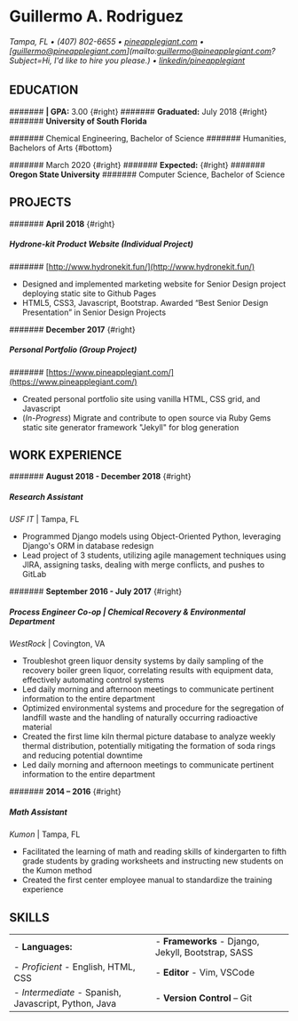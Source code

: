 Guillermo A. Rodriguez
========================

###### Tampa, FL • (407) 802-6655 • [pineapplegiant.com](http://www.pineapplegiant.com) • [guillermo@pineapplegiant.com](mailto:guillermo@pineapplegiant.com?Subject=Hi, I'd like to hire you please.) • [linkedin/pineapplegiant](http://www.linkedin.com/in/pineapplegiant)

EDUCATION
---------
####### **| GPA:** 3.00 {#right}
####### **Graduated:** July 2018 {#right}
####### **University of South Florida**

####### Chemical Engineering, Bachelor of Science
####### Humanities, Bachelors of Arts {#bottom}


####### March 2020 {#right}
####### **Expected:** {#right}
####### **Oregon State University**
####### Computer Science, Bachelor of Science

PROJECTS
---------
####### **April 2018** {#right}
##### **Hydrone-kit** Product Website (Individual Project)
####### [http://www.hydronekit.fun/](http://www.hydronekit.fun/)
* Designed and implemented marketing website for Senior Design project deploying static site to Github Pages
* HTML5, CSS3, Javascript, Bootstrap. Awarded “Best Senior Design Presentation” in Senior Design Projects

####### **December 2017** {#right}
##### Personal Portfolio (Group Project)
####### [https://www.pineapplegiant.com/](https://www.pineapplegiant.com/)
* Created personal portfolio site using vanilla HTML, CSS grid, and Javascript
* (*In-Progress*) Migrate and contribute to open source via Ruby Gems static site generator framework "Jekyll" for blog generation


WORK EXPERIENCE
---------

####### **August 2018 - December 2018** {#right}
##### Research Assistant
*USF IT* | Tampa, FL

* Programmed Django models using Object-Oriented Python, leveraging Django's ORM in database redesign
* Lead project of 3 students, utilizing agile management techniques using JIRA, assigning tasks, dealing with merge conflicts, and pushes to GitLab

####### **September 2016 - July 2017** {#right}
##### Process Engineer Co-op | *Chemical Recovery & Environmental Department*
*WestRock* | Covington, VA

* Troubleshot green liquor density systems by daily sampling of the recovery boiler green liquor, correlating results with equipment data, effectively automating control systems
* Led daily morning and afternoon meetings to communicate pertinent information to the entire department
* Optimized environmental systems and procedure for the segregation of landfill waste and the handling of naturally occurring radioactive material 
* Created the first lime kiln thermal picture database to analyze weekly thermal distribution, potentially mitigating the formation of soda rings and reducing potential downtime
* Led daily morning and afternoon meetings to communicate pertinent information to the entire department

####### **2014 – 2016** {#right}
##### Math Assistant
 *Kumon* | Tampa, FL

* Facilitated the learning of math and reading skills of kindergarten to fifth grade students by grading worksheets and instructing new students on the Kumon method
* Created the first center employee manual to standardize the training experience

SKILLS
---------

|                                                          |                                                                 |
|----------------------------------------------------------|-----------------------------------------------------------------|
| - **Languages:**                                         | - **Frameworks** - Django, Jekyll, Bootstrap, SASS              |
|     - *Proficient* - English, HTML, CSS                  | - **Editor** - Vim, VSCode                                      |
|     - *Intermediate* - Spanish, Javascript, Python, Java | - **Version Control** – Git                                     |






